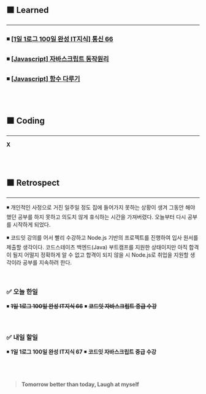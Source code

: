## ⬛ Learned

---

### ◾ [[1일 1로그 100일 완성 IT지식] 통신 66](https://velog.io/@lilclown/1%EC%9D%BC-1%EB%A1%9C%EA%B7%B8-100%EC%9D%BC-%EC%99%84%EC%84%B1-IT%EC%A7%80%EC%8B%9D-%ED%86%B5%EC%8B%A0-66)

### ◾ [[Javascript] 자바스크립트 동작원리](https://velog.io/@lilclown/Javascript-%EC%9E%90%EB%B0%94%EC%8A%A4%ED%81%AC%EB%A6%BD%ED%8A%B8-%EB%8F%99%EC%9E%91%EC%9B%90%EB%A6%AC)

### ◾ [[Javascript] 함수 다루기](https://velog.io/@lilclown/Javascript-%ED%95%A8%EC%88%98-%EB%8B%A4%EB%A3%A8%EA%B8%B0)

<br><br>

## ⬛ Coding

---

**X**

<br><br>

## ⬛ Retrospect

---

◾ 개인적인 사정으로 거진 일주일 정도 집에 들어가지 못하는 상황이 생겨 그동안 해야했던 공부를 하지 못하고 의도치 않게 휴식하는 시간을 가져버렸다. 오늘부터 다시 공부를 시작하게 되었다.

◾ 코드잇 강의를 어서 빨리 수강하고 Node.js 기반의 프로젝트를 진행하여 입사 원서를 제출할 생각이다. 코드스테이츠 백엔드(Java) 부트캠프를 지원한 상태이지만 아직 합격이 될지 어떨지 정확하게 알 수 없고 합격이 되지 않을 시 Node.js로 취업을 지원할 생각이라 공부를 지속하려 한다.

<br>

### ✅ 오늘 한일

◾ ~~**1일 1로그 100일 완성 IT지식 66**~~
◾ ~~**코드잇 자바스크립트 중급 수강**~~

<br>

### ✅ 내일 할일

◾ **1일 1로그 100일 완성 IT지식 67**
◾ **코드잇 자바스크립트 중급 수강**

<br><br>

> **Tomorrow better than today, Laugh at myself**
